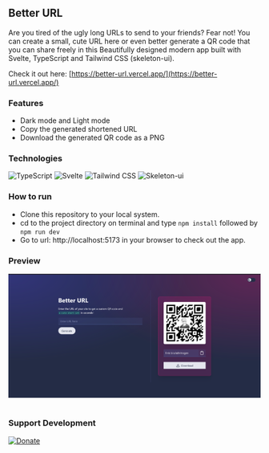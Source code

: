 ## Better URL

Are you tired of the ugly long URLs to send to your friends? Fear not! You can create a small, cute URL here or even better generate a QR code that you can share freely in this Beautifully designed modern app built with Svelte, TypeScript and Tailwind CSS (skeleton-ui).

Check it out here: [https://better-url.vercel.app/](https://better-url.vercel.app/)

### Features

- Dark mode and Light mode
- Copy the generated shortened URL
- Download the generated QR code as a PNG

### Technologies

![TypeScript](https://img.shields.io/badge/TypeScript-007ACC?style=for-the-badge&logo=typescript&logoColor=white)
![Svelte](https://img.shields.io/badge/Svelte-4A4A55?style=for-the-badge&logo=svelte&logoColor=FF3E00)
![Tailwind CSS](https://img.shields.io/badge/Tailwind_CSS-38B2AC?style=for-the-badge&logo=tailwind-css&logoColor=white)
![Skeleton-ui](https://img.shields.io/badge/-Skeleton_UI-000000?style=for-the-badge&logoColor=white)

### How to run

- Clone this repository to your local system.
- cd to the project directory on terminal and type `npm install` followed by `npm run dev`
- Go to url: http://localhost:5173 in your browser to check out the app.

### Preview

<img src="Screenshot.png" align="center"><br><br>

### Support Development

[![Donate](https://img.shields.io/badge/Donate-Paypal-blue?style=for-the-badge)](https://www.paypal.me/sdnitrogen)
